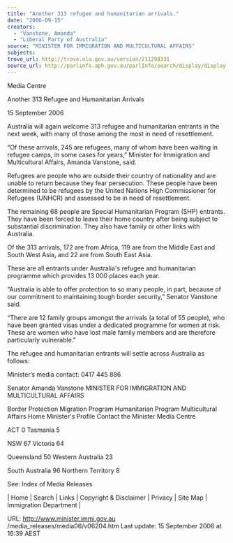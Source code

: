 ```yaml
---
title: "Another 313 refugee and humanitarian arrivals."
date: "2006-09-15"
creators:
  - "Vanstone, Amanda"
  - "Liberal Party of Australia"
source: "MINISTER FOR IMMIGRATION AND MULTICULTURAL AFFAIRS"
subjects:
trove_url: http://trove.nla.gov.au/version/211298331
source_url: http://parlinfo.aph.gov.au/parlInfo/search/display/display.w3p;query=Id%3A%22media/pressrel/9QYK6%22
---
```


 Media Centre 

 Another 313 Refugee and Humanitarian Arrivals 

 15 September 2006 

 Australia will again welcome 313 refugee and humanitarian entrants in the next week, with  many of those among the most in need of resettlement. 

 “Of these arrivals, 245 are refugees, many of whom have been waiting in refugee camps, in  some cases for years,” Minister for Immigration and Multicultural Affairs, Amanda Vanstone,  said. 

 Refugees are people who are outside their country of nationality and are unable to return  because they fear persecution. These people have been determined to be refugees by the  United Nations High Commissioner for Refugees (UNHCR) and assessed to be in need of  resettlement. 

 The remaining 68 people are Special Humanitarian Program (SHP) entrants. They have been  forced to leave their home country after being subject to substantial discrimination. They  also have family or other links with Australia. 

 Of the 313 arrivals, 172 are from Africa, 119 are from the Middle East and South West Asia,  and 22 are from South East Asia. 

 These are all entrants under Australia's refugee and humanitarian programme which  provides 13 000 places each year. 

 “Australia is able to offer protection to so many people, in part, because of our commitment  to maintaining tough border security,” Senator Vanstone said. 

 “There are 12 family groups amongst the arrivals (a total of 55 people), who have been  granted visas under a dedicated programme for women at risk. These are women who have  lost male family members and are therefore particularly vulnerable.” 

 The refugee and humanitarian entrants will settle across Australia as follows: 

 Minister’s media contact: 0417 445 886 

 Senator Amanda Vanstone  MINISTER FOR IMMIGRATION AND MULTICULTURAL AFFAIRS

 Border Protection Migration Program Humanitarian Program Multicultural Affairs Home Minister's Profile Contact the Minister Media Centre

 ACT 0 Tasmania 5 

 NSW 67 Victoria 64 

 Queensland 50 Western Australia 23 

 South Australia 96 Northern Territory 8 

  

  See:  Index of Media Releases 

  | Home | Search | Links | Copyright & Disclaimer | Privacy | Site Map | Immigration  Department | 

  URL: http://www.minister.immi.gov.au /media_releases/media06/v06204.htm   Last update: 15 September 2006 at 16:39 AEST  

  

  

